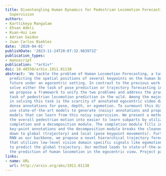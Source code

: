 ```yaml
---
title: Disentangling Human Dynamics for Pedestrian Locomotion Forecasting with Noisy
  Supervision
authors:
- Karttikeya Mangalam
- Ehsan Adeli
- Kuan-Hui Lee
- Adrien Gaidon
- Juan Carlos Niebles
date: '2020-04-01'
publishDate: '2023-11-24T20:07:32.983973Z'
publication_types:
- manuscript
publication: '*arXiv*'
doi: 10.48550/arXiv.1911.01138
abstract: 'We tackle the problem of Human Locomotion Forecasting, a task for jointly
  predicting the spatial positions of several keypoints on the human body in the near
  future under an egocentric setting. In contrast to the previous work that aims to
  solve either the task of pose prediction or trajectory forecasting in isolation,
  we propose a framework to unify the two problems and address the practically useful
  task of pedestrian locomotion prediction in the wild. Among the major challenges
  in solving this task is the scarcity of annotated egocentric video datasets with
  dense annotations for pose, depth, or egomotion. To surmount this difficulty, we
  use state-of-the-art models to generate (noisy) annotations and propose robust forecasting
  models that can learn from this noisy supervision. We present a method to disentangle
  the overall pedestrian motion into easier to learn subparts by utilizing a pose
  completion and a decomposition module. The completion module fills in the missing
  key-point annotations and the decomposition module breaks the cleaned locomotion
  down to global (trajectory) and local (pose keypoint movements). Further, with Quasi
  RNN as our backbone, we propose a novel hierarchical trajectory forecasting network
  that utilizes low-level vision domain specific signals like egomotion and depth
  to predict the global trajectory. Our method leads to state-of-the-art results for
  the prediction of human locomotion in the egocentric view. Project pade: https://karttikeya.github.io/publication/plf/'
links:
- name: URL
  url: http://arxiv.org/abs/1911.01138
---
```

